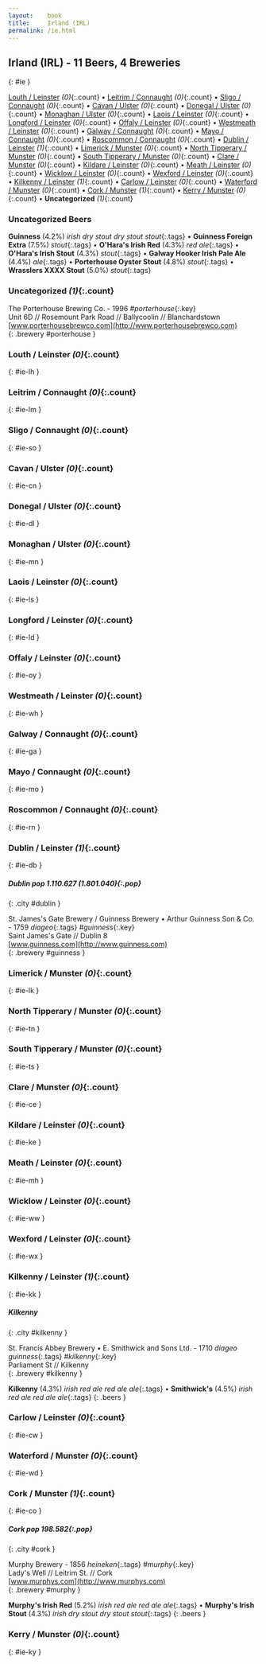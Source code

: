 ```yaml
---
layout:    book
title:     Irland (IRL)
permalink: /ie.html
---
```


## Irland (IRL) - 11 Beers, 4 Breweries
{: #ie }


[Louth / Leinster](#ie-lh) _(0)_{:.count} • [Leitrim / Connaught](#ie-lm) _(0)_{:.count} • [Sligo / Connaught](#ie-so) _(0)_{:.count} • [Cavan / Ulster](#ie-cn) _(0)_{:.count} • [Donegal / Ulster](#ie-dl) _(0)_{:.count} • [Monaghan / Ulster](#ie-mn) _(0)_{:.count} • [Laois / Leinster](#ie-ls) _(0)_{:.count} • [Longford / Leinster](#ie-ld) _(0)_{:.count} • [Offaly / Leinster](#ie-oy) _(0)_{:.count} • [Westmeath / Leinster](#ie-wh) _(0)_{:.count} • [Galway / Connaught](#ie-ga) _(0)_{:.count} • [Mayo / Connaught](#ie-mo) _(0)_{:.count} • [Roscommon / Connaught](#ie-rn) _(0)_{:.count} • [Dublin / Leinster](#ie-db) _(1)_{:.count} • [Limerick / Munster](#ie-lk) _(0)_{:.count} • [North Tipperary / Munster](#ie-tn) _(0)_{:.count} • [South Tipperary / Munster](#ie-ts) _(0)_{:.count} • [Clare / Munster](#ie-ce) _(0)_{:.count} • [Kildare / Leinster](#ie-ke) _(0)_{:.count} • [Meath / Leinster](#ie-mh) _(0)_{:.count} • [Wicklow / Leinster](#ie-ww) _(0)_{:.count} • [Wexford / Leinster](#ie-wx) _(0)_{:.count} • [Kilkenny / Leinster](#ie-kk) _(1)_{:.count} • [Carlow / Leinster](#ie-cw) _(0)_{:.count} • [Waterford / Munster](#ie-wd) _(0)_{:.count} • [Cork / Munster](#ie-co) _(1)_{:.count} • [Kerry / Munster](#ie-ky) _(0)_{:.count} • **Uncategorized** _(1)_{:.count}

### Uncategorized Beers

**Guinness** (4.2%) _irish dry stout dry stout stout_{:.tags}  • 
**Guinness Foreign Extra** (7.5%) _stout_{:.tags}  • 
**O'Hara's Irish Red** (4.3%) _red ale_{:.tags}  • 
**O'Hara's Irish Stout** (4.3%) _stout_{:.tags}  • 
**Galway Hooker Irish Pale Ale** (4.4%) _ale_{:.tags}  • 
**Porterhouse Oyster Stout** (4.8%) _stout_{:.tags}  • 
**Wrasslers XXXX Stout** (5.0%) _stout_{:.tags} 


### Uncategorized _(1)_{:.count}


 The Porterhouse Brewing Co.  - 1996   _#porterhouse_{:.key} <br>
Unit 6D // Rosemount Park Road // Ballycoolin // Blanchardstown  <br>
[www.porterhousebrewco.com](http://www.porterhousebrewco.com)  <br>
{: .brewery #porterhouse }




### Louth / Leinster _(0)_{:.count}
{: #ie-lh }




<div class='columns2' markdown='1'>


</div>





### Leitrim / Connaught _(0)_{:.count}
{: #ie-lm }




<div class='columns2' markdown='1'>


</div>





### Sligo / Connaught _(0)_{:.count}
{: #ie-so }




<div class='columns2' markdown='1'>


</div>





### Cavan / Ulster _(0)_{:.count}
{: #ie-cn }




<div class='columns2' markdown='1'>


</div>





### Donegal / Ulster _(0)_{:.count}
{: #ie-dl }




<div class='columns2' markdown='1'>


</div>





### Monaghan / Ulster _(0)_{:.count}
{: #ie-mn }




<div class='columns2' markdown='1'>


</div>





### Laois / Leinster _(0)_{:.count}
{: #ie-ls }




<div class='columns2' markdown='1'>


</div>





### Longford / Leinster _(0)_{:.count}
{: #ie-ld }




<div class='columns2' markdown='1'>


</div>





### Offaly / Leinster _(0)_{:.count}
{: #ie-oy }




<div class='columns2' markdown='1'>


</div>





### Westmeath / Leinster _(0)_{:.count}
{: #ie-wh }




<div class='columns2' markdown='1'>


</div>





### Galway / Connaught _(0)_{:.count}
{: #ie-ga }




<div class='columns2' markdown='1'>


</div>





### Mayo / Connaught _(0)_{:.count}
{: #ie-mo }




<div class='columns2' markdown='1'>


</div>





### Roscommon / Connaught _(0)_{:.count}
{: #ie-rn }




<div class='columns2' markdown='1'>


</div>





### Dublin / Leinster _(1)_{:.count}
{: #ie-db }




<div class='columns2' markdown='1'>


##### Dublin   _pop 1.110.627 (1.801.040)_{:.pop}
{: .city #dublin }



 St. James's Gate Brewery / Guinness Brewery • Arthur Guinness Son & Co.  - 1759  _diageo_{:.tags} _#guinness_{:.key} <br>
Saint James's Gate // Dublin 8  <br>
[www.guinness.com](http://www.guinness.com)  <br>
{: .brewery #guinness }


</div>





### Limerick / Munster _(0)_{:.count}
{: #ie-lk }




<div class='columns2' markdown='1'>


</div>





### North Tipperary / Munster _(0)_{:.count}
{: #ie-tn }




<div class='columns2' markdown='1'>


</div>





### South Tipperary / Munster _(0)_{:.count}
{: #ie-ts }




<div class='columns2' markdown='1'>


</div>





### Clare / Munster _(0)_{:.count}
{: #ie-ce }




<div class='columns2' markdown='1'>


</div>





### Kildare / Leinster _(0)_{:.count}
{: #ie-ke }




<div class='columns2' markdown='1'>


</div>





### Meath / Leinster _(0)_{:.count}
{: #ie-mh }




<div class='columns2' markdown='1'>


</div>





### Wicklow / Leinster _(0)_{:.count}
{: #ie-ww }




<div class='columns2' markdown='1'>


</div>





### Wexford / Leinster _(0)_{:.count}
{: #ie-wx }




<div class='columns2' markdown='1'>


</div>





### Kilkenny / Leinster _(1)_{:.count}
{: #ie-kk }




<div class='columns2' markdown='1'>


##### Kilkenny  
{: .city #kilkenny }



 St. Francis Abbey Brewery • E. Smithwick and Sons Ltd.  - 1710  _diageo guinness_{:.tags} _#kilkenny_{:.key} <br>
Parliament St // Kilkenny  <br>
{: .brewery #kilkenny }

**Kilkenny** (4.3%) _irish red ale red ale ale_{:.tags}  • 
**Smithwick's** (4.5%) _irish red ale red ale ale_{:.tags} 
{: .beers }

</div>





### Carlow / Leinster _(0)_{:.count}
{: #ie-cw }




<div class='columns2' markdown='1'>


</div>





### Waterford / Munster _(0)_{:.count}
{: #ie-wd }




<div class='columns2' markdown='1'>


</div>





### Cork / Munster _(1)_{:.count}
{: #ie-co }




<div class='columns2' markdown='1'>


##### Cork   _pop 198.582_{:.pop}
{: .city #cork }



 Murphy Brewery  - 1856  _heineken_{:.tags} _#murphy_{:.key} <br>
Lady's Well // Leitrim St. // Cork  <br>
[www.murphys.com](http://www.murphys.com)  <br>
{: .brewery #murphy }

**Murphy's Irish Red** (5.2%) _irish red ale red ale ale_{:.tags}  • 
**Murphy's Irish Stout** (4.3%) _irish dry stout dry stout stout_{:.tags} 
{: .beers }

</div>





### Kerry / Munster _(0)_{:.count}
{: #ie-ky }




<div class='columns2' markdown='1'>


</div>




 
